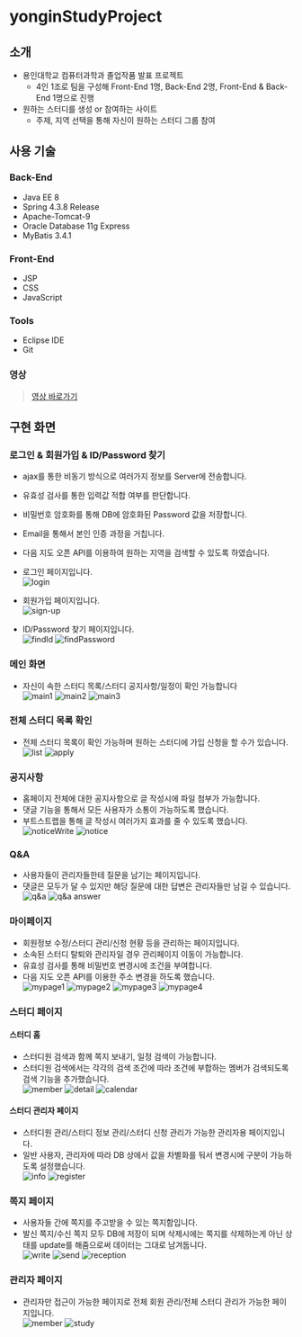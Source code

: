 # yonginStudyProject

## 소개
- 용인대학교 컴퓨터과학과 졸업작품 발표 프로젝트
  - 4인 1조로 팀을 구성해 Front-End 1명, Back-End 2명, Front-End & Back-End 1명으로 진행
- 원하는 스터디를 생성 or 참여하는 사이트
  - 주제, 지역 선택을 통해 자신이 원하는 스터디 그룹 참여
  
## 사용 기술
### Back-End
- Java EE 8
- Spring 4.3.8 Release
- Apache-Tomcat-9
- Oracle Database 11g Express
- MyBatis 3.4.1
  
### Front-End
- JSP
- CSS
- JavaScript

### Tools
- Eclipse IDE
- Git

### 영상
> [영상 바로가기](https://youtu.be/Xma8l9yGxw4)

## 구현 화면
### 로그인 & 회원가입 & ID/Password 찾기
- ajax를 통한 비동기 방식으로 여러가지 정보를 Server에 전송합니다.
- 유효성 검사를 통한 입력값 적합 여부를 판단합니다.
- 비밀번호 암호화를 통해 DB에 암호화된 Password 값을 저장합니다.
- Email을 통해서 본인 인증 과정을 거칩니다.
- 다음 지도 오픈 API를 이용하여 원하는 지역을 검색할 수 있도록 하였습니다.
  
- 로그인 페이지입니다. <br>
![login](https://user-images.githubusercontent.com/59366717/107307204-98d50480-6ac9-11eb-94b7-3d4663641fcf.jpg)

- 회원가입 페이지입니다. <br>
![sign-up](https://user-images.githubusercontent.com/59366717/107307369-ed787f80-6ac9-11eb-88a8-7ca788d9e176.jpg)

- ID/Password 찾기 페이지입니다. <br>
![findId](https://user-images.githubusercontent.com/59366717/107307634-64157d00-6aca-11eb-83a1-55d5bd616932.jpg)
![findPassword](https://user-images.githubusercontent.com/59366717/107307707-8ad3b380-6aca-11eb-84b2-0f63cecb0a30.jpg)

### 메인 화면
- 자신이 속한 스터디 목록/스터디 공지사항/일정이 확인 가능합니다 <br>
![main1](https://user-images.githubusercontent.com/59366717/107309981-d38d6b80-6ace-11eb-8a1b-e028e0f9d3d6.jpg)
![main2](https://user-images.githubusercontent.com/59366717/107310165-3e3ea700-6acf-11eb-95d8-e6fb5985e298.jpg)
![main3](https://user-images.githubusercontent.com/59366717/107310192-4ac2ff80-6acf-11eb-981f-1c90913eae9a.jpg)

### 전체 스터디 목록 확인
- 전체 스터디 목록이 확인 가능하며 원하는 스터디에 가입 신청을 할 수가 있습니다. <br>
![list](https://user-images.githubusercontent.com/59366717/107315471-21f43780-6ada-11eb-80df-28fa96c80de5.jpg)
![apply](https://user-images.githubusercontent.com/59366717/107315485-27518200-6ada-11eb-994c-27446610018f.jpg)

### 공지사항
- 홈페이지 전체에 대한 공지사항으로 글 작성시에 파일 첨부가 가능합니다.
- 댓글 기능을 통해서 모든 사용자가 소통이 가능하도록 했습니다.
- 부트스트랩을 통해 글 작성시 여러가지 효과를 줄 수 있도록 했습니다. <br>
![noticeWrite](https://user-images.githubusercontent.com/59366717/107310907-b48fd900-6ad0-11eb-9bc4-cc3e098979a6.jpg)
![notice](https://user-images.githubusercontent.com/59366717/107310926-c1acc800-6ad0-11eb-834d-d954beb9ce77.jpg)

### Q&A
- 사용자들이 관리자들한테 질문을 남기는 페이지입니다.
- 댓글은 모두가 달 수 있지만 해당 질문에 대한 답변은 관리자들만 남길 수 있습니다.
![q&a](https://user-images.githubusercontent.com/59366717/107312383-a4c5c400-6ad3-11eb-85fe-5b2f43787137.jpg)
![q&a answer](https://user-images.githubusercontent.com/59366717/107312410-b27b4980-6ad3-11eb-9a55-8114a33ee0e9.jpg)

### 마이페이지
- 회원정보 수정/스터디 관리/신청 현황 등을 관리하는 페이지입니다.
- 소속된 스터디 탈퇴와 관리자일 경우 관리페이지 이동이 가능합니다.
- 유효성 검사를 통해 비밀번호 변경시에 조건을 부여합니다.
- 다음 지도 오픈 API를 이용한 주소 변경을 하도록 했습니다. <br>
![mypage1](https://user-images.githubusercontent.com/59366717/107313145-48fc3a80-6ad5-11eb-947d-8e22620a4243.jpg)
![mypage2](https://user-images.githubusercontent.com/59366717/107313166-587b8380-6ad5-11eb-9ee8-b6dbb947ca52.jpg)
![mypage3](https://user-images.githubusercontent.com/59366717/107313176-5d403780-6ad5-11eb-8eaf-a4c0455880ae.jpg)
![mypage4](https://user-images.githubusercontent.com/59366717/107313191-63361880-6ad5-11eb-97cb-416dedbfcecf.jpg)

### 스터디 페이지
#### 스터디 홈
- 스터디원 검색과 함께 쪽지 보내기, 일정 검색이 가능합니다.
- 스터디원 검색에서는 각각의 검색 조건에 따라 조건에 부합하는 멤버가 검색되도록 검색 기능을 추가했습니다. <br>
![member](https://user-images.githubusercontent.com/59366717/107314133-5e726400-6ad7-11eb-94fb-c3f7632016bf.jpg)
![detail](https://user-images.githubusercontent.com/59366717/107314188-7518bb00-6ad7-11eb-96e7-8ebb734a3229.jpg)
![calendar](https://user-images.githubusercontent.com/59366717/107314237-8eba0280-6ad7-11eb-80b1-4a586c004853.jpg)

#### 스터디 관리자 페이지
- 스터디원 관리/스터디 정보 관리/스터디 신청 관리가 가능한 관리자용 페이지입니다. 
- 일반 사용자, 관리자에 따라 DB 상에서 값을 차별화를 둬서 변경시에 구분이 가능하도록 설정했습니다. <br>
![info](https://user-images.githubusercontent.com/59366717/107314380-d6d92500-6ad7-11eb-9666-48664882947a.jpg)
![register](https://user-images.githubusercontent.com/59366717/107314407-e48eaa80-6ad7-11eb-8cbf-431a14e4d883.jpg)

### 쪽지 페이지
- 사용자들 간에 쪽지를 주고받을 수 있는 쪽지함입니다.
- 발신 쪽지/수신 쪽지 모두 DB에 저장이 되며 삭제시에는 쪽지를 삭제하는게 아닌 상태를 update를 해줌으로써 데이터는 그대로 남겨둡니다. <br>
![write](https://user-images.githubusercontent.com/59366717/107315139-70550680-6ad9-11eb-9f8d-5277081edbbe.jpg)
![send](https://user-images.githubusercontent.com/59366717/107315109-63381780-6ad9-11eb-98dc-8b73730f8412.jpg)
![reception](https://user-images.githubusercontent.com/59366717/107315084-56b3bf00-6ad9-11eb-813b-b38699b4d0c2.jpg)

### 관리자 페이지
- 관리자만 접근이 가능한 페이지로 전체 회원 관리/전체 스터디 관리가 가능한 페이지입니다. <br>
![member](https://user-images.githubusercontent.com/59366717/107315276-b316de80-6ad9-11eb-806a-d08d229ca717.jpg)
![study](https://user-images.githubusercontent.com/59366717/107315289-b7db9280-6ad9-11eb-8352-a7cf027001d5.jpg)
